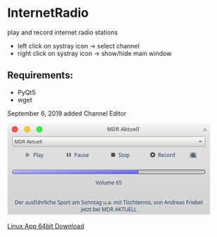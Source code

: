 # InternetRadio
play and record internet radio stations

- left click on systray icon -> select channel
- right click on systray icon -> show/hide main window

## Requirements:
- PyQt5
- wget

September 6, 2019 added Channel Editor

![alt text](https://github.com/Axel-Erfurt/InternetRadio/blob/master/radio2.png)

[Linux App 64bit Download](https://www.dropbox.com/s/zcw2lmrkqmpcto0/myRadio64.tar.gz?dl=1)
